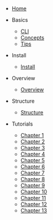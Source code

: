 * [Home](/)

* Basics

    * [CLI](Basics/CLI.md)
    * [Concepts](Basics/Concepts.md)
    * [Tips](Basics/Tips.md)

* Install

    * [Install](Install/README.md)

* Overview
    * [Overview](Overview/README.md)

* Structure

    * [Structure](Structure/README.md)

* Tutorials
    * [Chapter 1](Tutorials/1/README.md)
    * [Chapter 2](Tutorials/2/README.md)
    * [Chapter 3](Tutorials/3/README.md)
    * [Chapter 4](Tutorials/4/README.md)
    * [Chapter 5](Tutorials/5/README.md)
    * [Chapter 6](Tutorials/6/README.md)
    * [Chapter 7](Tutorials/7/README.md)
    * [Chapter 8](Tutorials/8/README.md)
    * [Chapter 9](Tutorials/9/README.md)
    * [Chapter 10](Tutorials/10/README.md)
    * [Chapter 11](Tutorials/11/README.md)
    * [Chapter 12](Tutorials/12/README.md)
    * [Chapter 13](Tutorials/13/README.md)